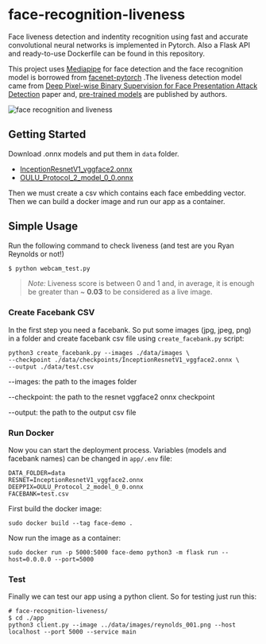 # face-recognition-liveness

Face liveness detection and indentity recognition using fast and accurate convolutional neural networks is implemented in Pytorch. Also a Flask API and ready-to-use Dockerfile can be found in this repository.

This project uses [Mediapipe](https://github.com/google/mediapipe) for face detection and the face recognition model is borrowed from [facenet-pytorch](https://github.com/timesler/facenet-pytorch) .The liveness detection model came from [Deep Pixel-wise Binary Supervision for Face Presentation Attack Detection](https://arxiv.org/abs/1907.04047) paper and, [pre-trained models](https://www.idiap.ch/software/bob/docs/bob/bob.paper.deep_pix_bis_pad.icb2019/master/pix_bis.html#using-pretrained-models) are published by authors.


![face recognition and liveness](https://user-images.githubusercontent.com/43831412/181917410-a7df598b-8e89-419c-9505-6111676dc3a4.jpg)


## Getting Started

Download .onnx models and put them in `data` folder.

- [InceptionResnetV1_vggface2.onnx](https://github.com/ffletcherr/face-recognition-liveness/releases/download/v0.1/InceptionResnetV1_vggface2.onnx)
- [OULU_Protocol_2_model_0_0.onnx](https://github.com/ffletcherr/face-recognition-liveness/releases/download/v0.1/OULU_Protocol_2_model_0_0.onnx)

Then we must create a csv which contains each face embedding vector. Then we can build a docker image and run our app as a container.

## Simple Usage

Run the following command to check liveness (and test are you Ryan Reynolds or not!)

```bash
$ python webcam_test.py
```

>*Note:* Liveness score is between 0 and 1 and, in average, it is enough be greater than ~ **0.03** to be considered as a live image.


### Create Facebank CSV
In the first step you need a facebank. So put some images (jpg, jpeg, png) in a folder and create facebank csv file using `create_facebank.py` script:
```
python3 create_facebank.py --images ./data/images \
--checkpoint ./data/checkpoints/InceptionResnetV1_vggface2.onnx \
--output ./data/test.csv
```
--images: the path to the images folder

--checkpoint: the path to the resnet vggface2 onnx checkpoint

--output: the path to the output csv file

### Run Docker

Now you can start the deployment process. Variables (models and facebank names) can be changed in `app/.env` file:
```
DATA_FOLDER=data
RESNET=InceptionResnetV1_vggface2.onnx
DEEPPIX=OULU_Protocol_2_model_0_0.onnx
FACEBANK=test.csv
```


First build the docker image:

```
sudo docker build --tag face-demo .
```

Now run the image as a container:

```
sudo docker run -p 5000:5000 face-demo python3 -m flask run --host=0.0.0.0 --port=5000
```

### Test
Finally we can test our app using a python client. So for testing just run this:
```
# face-recognition-liveness/
$ cd ./app
python3 client.py --image ../data/images/reynolds_001.png --host localhost --port 5000 --service main 
```
